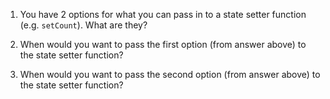 1. You have 2 options for what you can pass in to a
   state setter function (e.g. `setCount`). What are they?
   


2. When would you want to pass the first option (from answer
   above) to the state setter function?



3. When would you want to pass the second option (from answer
   above) to the state setter function?

